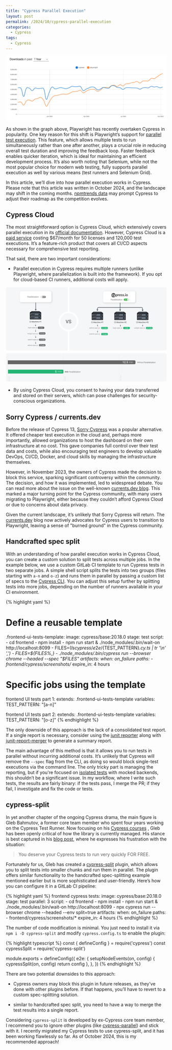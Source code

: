 ```yaml
---
title: "Cypress Parallel Execution"
layout: post
permalink: /2024/10/cypress-parallel-execution
categories:
  - Cypress
tags:
  - Cypress
---
```


![](/images/blog/cyvspw.png)

As shown in the graph above, Playwright has recently overtaken Cypress in popularity. One key reason for this shift is Playwright’s support for [parallel test execution](https://playwright.dev/docs/test-parallel). This feature, which allows multiple tests to run simultaneously rather than one after another, plays a crucial role in reducing overall test duration and improving the feedback loop. Faster feedback enables quicker iteration, which is ideal for maintaining an efficient development process. It’s also worth noting that Selenium, while not the most popular choice for modern web testing, fully supports parallel execution as well by various means (test runners and Selenium Grid).

In this article, we’ll dive into how parallel execution works in Cypress. Please note that this article was written in October 2024, and the landscape may shift in the coming months. [npmtrends data](https://npmtrends.com/cypress-vs-playwright) may prompt Cypress to adjust their roadmap as the competition evolves.

## Cypress Cloud

The most straightforward option is Cypress Cloud, which extensively covers parallel execution in its [official documentation](https://docs.cypress.io/guides/cloud/smart-orchestration/parallelization). However, Cypress Cloud is a [paid service](https://www.cypress.io/pricing) costing $67/month for 50 licenses and 120,000 test executions. It’s a feature-rich product that covers all CI/CD aspects necessary for comprehensive test reporting.

That said, there are two important considerations:

- Parallel execution in Cypress requires multiple runners (unlike Playwright, where parallelization is built into the framework). If you opt for cloud-based CI runners, additional costs will apply.

![](/images/blog/parallelization-diagram.png)

- By using Cypress Cloud, you consent to having your data transferred and stored on their servers, which can pose challenges for security-conscious organizations.

## Sorry Cypress / currents.dev

Before the release of Cypress 13, [Sorry Cypress](https://sorry-cypress.dev/) was a popular alternative. It offered cheaper test execution in the cloud and, perhaps more importantly, allowed organizations to host the dashboard on their own infrastructure at no cost. This gave companies full control over their test data and costs, while also encouraging test engineers to develop valuable DevOps, CI/CD, Docker, and cloud skills by managing the infrastructure themselves.

However, in November 2023, the owners of Cypress made the decision to block this service, sparking significant controversy within the community. The decision, and how it was implemented, led to widespread debate. You can read more about the issue on the well-known [currents.dev blog](https://currents.dev/posts/v13-blocking). This marked a major turning point for the Cypress community, with many users migrating to Playwright, either because they couldn’t afford Cypress Cloud or due to concerns about data privacy.

Given the current landscape, it’s unlikely that Sorry Cypress will return. The [currents.dev](https://currents.dev/blog) blog now actively advocates for Cypress users to transition to Playwright, leaving a sense of "burned ground" in the Cypress community.

## Handcrafted spec split

With an understanding of how parallel execution works in Cypress Cloud, you can create a custom solution to split tests across multiple jobs. In the example below, we use a custom GitLab CI template to run Cypress tests in two separate jobs. A simple shell script splits the tests into two groups (files starting with `a-n` and `o-z`) and runs them in parallel by passing a custom list of specs to the [Cypress CLI](https://docs.cypress.io/guides/guides/command-line). You can adjust this setup further by splitting tests into more jobs, depending on the number of runners available in your CI environment.

{% highlight yaml %}
# Define a reusable template
.frontend-ui-tests-template:
  image: cypress/base:20.18.0
  stage: test
  script:
    - cd frontend
    - npm install
    - npm run start & ./node_modules/.bin/wait-on http://localhost:8099
    - FILES=$(ls cypress/e2e/${TEST_PATTERN}*.cy.ts | tr '\n' ',')
    - FILES=${FILES%,}
    - ./node_modules/.bin/cypress run --browser chrome --headed --spec "$FILES"
  artifacts:
    when: on_failure
    paths:
      - frontend/cypress/screenshots/*
    expire_in: 4 hours

# Specific jobs using the template
frontend UI tests part 1:
  extends: .frontend-ui-tests-template
  variables:
    TEST_PATTERN: "[a-n]"

frontend UI tests part 2:
  extends: .frontend-ui-tests-template
  variables:
    TEST_PATTERN: "[o-z]"
{% endhighlight %}

The only downside of this approach is the lack of a consolidated test report. If a single report is necessary, consider using the [junit reporter](https://www.browserstack.com/docs/test-management/upload-reports-cli/frameworks/cypress) along with [junit-report-merger](https://www.npmjs.com/package/junit-report-merger) to generate a summary report.

The main advantage of this method is that it allows you to run tests in parallel without incurring additional costs. It’s unlikely that Cypress will remove the `--spec` flag from the CLI, as doing so would block single-test executions via the command line. The only tricky part is managing the reporting, but if you're focused on [isolated tests](https://www.awesome-testing.com/2020/02/isolated-cypress-ui-tests) with mocked backends, this shouldn’t be a significant issue. In my workflow, where I write such tests, the results are fairly binary: if the tests pass, I merge the PR; if they fail, I investigate and fix the code or tests.

## cypress-split

In yet another chapter of the ongoing Cypress drama, the main figure is Gleb Bahmutov, a former core team member who spent four years working on the Cypress Test Runner. Now focusing on his [Cypress courses](https://cypress.tips/courses) , Gleb has been openly critical of how the library is currently managed. His stance is best captured in his [blog post](https://glebbahmutov.com/blog/cypress-parallel-free/), where he expresses his frustration with the situation:

> You deserve your Cypress tests to run very quickly FOR FREE.

Fortunately for us, Gleb has created a [cypress-split](https://www.npmjs.com/package/cypress-split) plugin, which allows you to split tests into smaller chunks and run them in parallel. The plugin offers similar functionality to the handcrafted spec-splitting example mentioned earlier but is more sophisticated and user-friendly. Here’s how you can configure it in a GitLab CI pipeline:

{% highlight yaml %}
frontend cypress tests:
  image: cypress/base:20.18.0
  stage: test
  parallel: 3
  script:
    - cd frontend
    - npm install
    - npm run start & ./node_modules/.bin/wait-on http://localhost:8099
    - npx cypress run --browser chrome --headed --env split=true
  artifacts:
    when: on_failure
    paths:
      - frontend/cypress/screenshots/*
    expire_in: 4 hours
{% endhighlight %}

The number of code modification is minimal. You just need to install it via `npm i -D cypress-split` and modify `cypress.config.ts` to enable the plugin:

{% highlight typescript %}
const { defineConfig } = require('cypress')
const cypressSplit = require('cypress-split')

module.exports = defineConfig({
  e2e: {
    setupNodeEvents(on, config) {
      cypressSplit(on, config)
      return config
    },
  },
})
{% endhighlight %}

There are two potential downsides to this approach:

- Cypress owners may block this plugin in future releases, as they’ve done with other plugins before. If that happens, you’ll have to revert to a custom spec-splitting solution. 

- similar to handcrafted spec split, you need to have a way to merge the test results into a single report.

Considering `cypress-split` is developed by ex-Cypress core team member, I recommend you to ignore other plugins (like [cypress-parallel](https://www.npmjs.com/package/cypress-parallel)) and stick with it. I recently migrated my Cypress tests to use cypress-split, and it has been working flawlessly so far. As of October 2024, this is my recommended approach!




